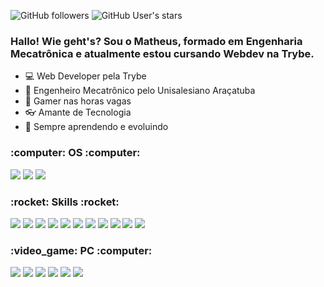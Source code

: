 <img alt="GitHub followers" src="https://img.shields.io/github/followers/Matthengo?style=social"> <img alt="GitHub User's stars" src="https://img.shields.io/github/stars/Matthengo?style=social">
<h3>Hallo! Wie geht's? Sou o Matheus, formado em Engenharia Mecatrônica e atualmente estou cursando Webdev na Trybe.</h3>

- :computer: Web Developer pela Trybe
- :robot: Engenheiro Mecatrônico pelo Unisalesiano Araçatuba 
- :space_invader: Gamer nas horas vagas
- :eyeglasses: Amante de Tecnologia
- :dart: Sempre aprendendo e evoluindo

<h3>:computer: OS :computer:</h3>

<img src="https://img.shields.io/badge/Ubuntu-E95420?style=for-the-badge&logo=ubuntu&logoColor=white" /> <img src="https://img.shields.io/badge/Windows-0078D6?style=for-the-badge&logo=windows&logoColor=white" /> <img src="https://img.shields.io/badge/Android-3DDC84?style=for-the-badge&logo=android&logoColor=white" />

<h3>:rocket: Skills :rocket: </h3>

<img src="https://img.shields.io/badge/HTML5-E34F26?style=for-the-badge&logo=html5&logoColor=white" /> <img src="https://img.shields.io/badge/CSS3-1572B6?style=for-the-badge&logo=css3&logoColor=white" /> <img src="https://img.shields.io/badge/JavaScript-F7DF1E?style=for-the-badge&logo=javascript&logoColor=black" /> <img src="https://img.shields.io/badge/React_Native-20232A?style=for-the-badge&logo=react&logoColor=61DAFB" /> <img src="https://img.shields.io/badge/MongoDB-4EA94B?style=for-the-badge&logo=mongodb&logoColor=white" /> <img src="https://img.shields.io/badge/Node.js-43853D?style=for-the-badge&logo=node.js&logoColor=white"/> <img src="https://img.shields.io/badge/Express.js-404D59?style=for-the-badge" /> <img src="https://img.shields.io/badge/React-20232A?style=for-the-badge&logo=react&logoColor=61DAFB" /> <img src="https://img.shields.io/badge/Python-14354C?style=for-the-badge&logo=python&logoColor=white" /> <img src="https://img.shields.io/badge/C-00599C?style=for-the-badge&logo=c&logoColor=white" /> <img src="https://img.shields.io/badge/C%2B%2B-00599C?style=for-the-badge&logo=c%2B%2B&logoColor=white" />

<h3> :video_game: PC :computer:</h3>

<img src="https://img.shields.io/badge/AMD-Ryzen_5_1600-ED1C24?style=for-the-badge&logo=amd&logoColor=white" /> <img src="https://img.shields.io/badge/NVIDIA-GTX1070-76B900?style=for-the-badge&logo=nvidia&logoColor=white" /> <img src="https://img.shields.io/badge/Kingston-16GB-ED1C24?style=for-the-badge&logo=&logoColor=white" /> <img src="https://img.shields.io/badge/HyperX-Keyboard_Mars-ED1C24?style=for-the-badge&logo=&logoColor=white" /> <img src="https://img.shields.io/badge/HyperX-HeadSet_Cloud_II-ED1C24?style=for-the-badge&logo=&logoColor=white" /> <img src="https://img.shields.io/badge/Logitech-Mouse_G502-0FAAFF?style=for-the-badge&logo=logitech&logoColor=white" />

